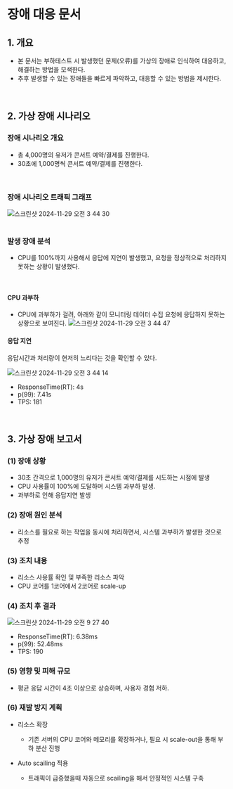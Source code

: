 # 장애 대응 문서

## 1. 개요
- 본 문서는 부하테스트 시 발생했던 문제(오류)를 가상의 장애로 인식하여 대응하고, 해결하는 방법을 모색한다.
- 추후 발생할 수 있는 장애들을 빠르게 파악하고, 대응할 수 있는 방법을 제시한다.
<br/>

## 2. 가상 장애 시나리오
### 장애 시나리오 개요
- 총 4,000명의 유저가 콘서트 예약/결제를 진행한다.
- 30초에 1,000명씩 콘서트 예약/결제를 진행한다.
<br/>

### 장애 시나리오 트래픽 그래프
![스크린샷 2024-11-29 오전 3 44 30](https://github.com/user-attachments/assets/72e64df4-6091-4106-a3d4-c206312c28a1)
<br/>
<br/>

### 발생 장애 분석
- CPU를 100%까지 사용해서 응답에 지연이 발생했고, 요청을 정상적으로 처리하지 못하는 상황이 발생했다.
<br/>

#### CPU 과부하
- CPU에 과부하가 걸려, 아래와 같이 모니터링 데이터 수집 요청에 응답하지 못하는 상황으로 보여진다.
![스크린샷 2024-11-29 오전 3 44 47](https://github.com/user-attachments/assets/5ac491d5-282b-45db-ba41-6592a3ef5f21)

#### 응답 지연
응답시간과 처리량이 현저히 느리다는 것을 확인할 수 있다.

![스크린샷 2024-11-29 오전 3 44 14](https://github.com/user-attachments/assets/5fab2ac2-1ce7-4e25-96a4-0cf6330ad5e1)
- ResponseTime(RT): 4s
- p(99): 7.41s
- TPS: 181
<br/>

## 3. 가상 장애 보고서
### (1) 장애 상황
- 30초 간격으로 1,000명의 유저가 콘서트 예약/결제를 시도하는 시점에 발생
- CPU 사용률이 100%에 도달하며 시스템 과부하 발생.
- 과부하로 인해 응답지연 발생

### (2) 장애 원인 분석
- 리소스를 필요로 하는 작업을 동시에 처리하면서, 시스템 과부하가 발생한 것으로 추정

### (3) 조치 내용
- 리소스 사용률 확인 및 부족한 리소스 파악
- CPU 코어를 1코어에서 2코어로 scale-up

### (4) 조치 후 결과
![스크린샷 2024-11-29 오전 9 27 40](https://github.com/user-attachments/assets/8b5ca312-d016-422e-9383-fbaab5e8ffe8)
  - ResponseTime(RT): 6.38ms
  - p(99): 52.48ms
  - TPS: 190

### (5) 영향 및 피해 규모
- 평균 응답 시간이 4초 이상으로 상승하며, 사용자 경험 저하.

### (6) 재발 방지 계획
- 리소스 확장
  - 기존 서버의 CPU 코어와 메모리를 확장하거나, 필요 시 scale-out을 통해 부하 분산 진행
 
- Auto scailing 적용
  - 트래픽이 급증했을때 자동으로 scailing을 해서 안정적인 시스템 구축 



